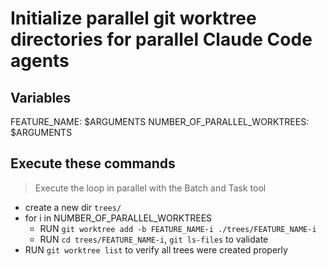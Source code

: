 # Initialize parallel git worktree directories for parallel Claude Code agents

## Variables

FEATURE_NAME: $ARGUMENTS
NUMBER_OF_PARALLEL_WORKTREES: $ARGUMENTS

## Execute these commands

> Execute the loop in parallel with the Batch and Task tool

- create a new dir `trees/`
- for i in NUMBER_OF_PARALLEL_WORKTREES
  - RUN `git worktree add -b FEATURE_NAME-i ./trees/FEATURE_NAME-i`
  - RUN `cd trees/FEATURE_NAME-i`, `git ls-files` to validate
- RUN `git worktree list` to verify all trees were created properly
